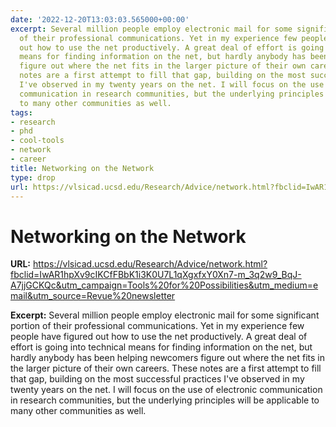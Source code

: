 ```yaml
---
date: '2022-12-20T13:03:03.565000+00:00'
excerpt: Several million people employ electronic mail for some significant portion
  of their professional communications. Yet in my experience few people have figured
  out how to use the net productively. A great deal of effort is going into technical
  means for finding information on the net, but hardly anybody has been helping newcomers
  figure out where the net fits in the larger picture of their own careers. These
  notes are a first attempt to fill that gap, building on the most successful practices
  I've observed in my twenty years on the net. I will focus on the use of electronic
  communication in research communities, but the underlying principles will be applicable
  to many other communities as well.
tags:
- research
- phd
- cool-tools
- network
- career
title: Networking on the Network
type: drop
url: https://vlsicad.ucsd.edu/Research/Advice/network.html?fbclid=IwAR1hpXv9cIKCfFBbK1i3K0U7L1qXgxfxY0Xn7-m_3q2w9_BqJ-A7jjGCKQc&utm_campaign=Tools%20for%20Possibilities&utm_medium=email&utm_source=Revue%20newsletter
---
```


# Networking on the Network

**URL:** https://vlsicad.ucsd.edu/Research/Advice/network.html?fbclid=IwAR1hpXv9cIKCfFBbK1i3K0U7L1qXgxfxY0Xn7-m_3q2w9_BqJ-A7jjGCKQc&utm_campaign=Tools%20for%20Possibilities&utm_medium=email&utm_source=Revue%20newsletter

**Excerpt:** Several million people employ electronic mail for some significant portion of their professional communications. Yet in my experience few people have figured out how to use the net productively. A great deal of effort is going into technical means for finding information on the net, but hardly anybody has been helping newcomers figure out where the net fits in the larger picture of their own careers. These notes are a first attempt to fill that gap, building on the most successful practices I've observed in my twenty years on the net. I will focus on the use of electronic communication in research communities, but the underlying principles will be applicable to many other communities as well.
